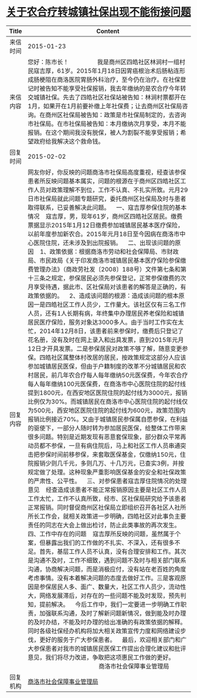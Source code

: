 # [关于农合疗转城镇社保出现不能衔接问题](http://www.shangluo.gov.cn/zmhd/ldxxxx.jsp?urltype=leadermail.LeaderMailContentUrl&wbtreeid=1112&leadermailid=2946)

| Title |                                                                                                                                                                                                                                                                                                                                                                                                                                                                                                                                                                                                                                                                                                                                                                                                                                             Content                                                                                                                                                                                                                                                                                                                                                                                                                                                                                                                                                                                                                                                                                                                                                                                                                                             |
|:-----:|-------------------------------------------------------------------------------------------------------------------------------------------------------------------------------------------------------------------------------------------------------------------------------------------------------------------------------------------------------------------------------------------------------------------------------------------------------------------------------------------------------------------------------------------------------------------------------------------------------------------------------------------------------------------------------------------------------------------------------------------------------------------------------------------------------------------------------------------------------------------------------------------------------------------------------------------------------------------------------------------------------------------------------------------------------------------------------------------------------------------------------------------------------------------------------------------------------------------------------------------------------------------------------------------------------------------------------------------------------------------------------------------------------------------------------------------------------------------------------------------------------------------------------------------------------------------------------------------------------------------------------------------------------------------------------------------------|
| 来信时间  | 2015-01-23                                                                                                                                                                                                                                                                                                                                                                                                                                                                                                                                                                                                                                                                                                                                                                                                                                                                                                                                                                                                                                                                                                                                                                                                                                                                                                                                                                                                                                                                                                                                                                                                                                                                                      |
| 来信内容  | 您好：陈市长！                  我是商州区四皓社区林涧村一组村民寇吉厚，61岁。2015年1月18日因胃癌根治术后肠粘连形成肠梗阻在商洛医院胃肠外科治疗，至今仍在治疗。在社保登记时被告知不能享受社保报销，我去年缴纳的是农合疗今年转交城镇社保。先去了四皓社区社保站被告知：林涧村票都开在1月，如果开在1月前要补缴上年社保费；让去商州区社保局咨询。在商州区社保局被告知：政策是市社保局制定的，去咨询市社保局。在市社保局被告知：本月缴纳次月享受，本月不能报销。在这个期间我没有脱保，被人为割裂不能享受报销；希望政府给我解决这个救命钱。                                                                                                                                                                                                                                                                                                                                                                                                                                                                                                                                                                                                                                                                                                                                                                                                                                                                                                                                                                                                                                                                                                                                                                                                                                                                                                                                                                                                               |
| 回复时间  | 2015-02-02                                                                                                                                                                                                                                                                                                                                                                                                                                                                                                                                                                                                                                                                                                                                                                                                                                                                                                                                                                                                                                                                                                                                                                                                                                                                                                                                                                                                                                                                                                                                                                                                                                                                                      |
| 回复内容  | 网友你好，你反映的问题商洛市社保局高度重视，经查该参保患者所反映问题基本属实，问题的根源在于商州区四皓社区工作人员对政策理解不到位，工作不认真、不扎实所致。元月29日市社保局就此问题专题研究，委托商州区社保局及时与患者取得联系，已妥善解决此问题。    一、寇吉厚参保住院的基本情况    寇吉厚，男，现年61岁，商州区四皓社区居民。缴费票据显示2015年1月12日缴费参加城镇居民基本医疗保险，以前年度参加新农合。2015年元月18日至今因病在商洛市中心医院住院，还未涉及到出院报销。    二、出现该问题的原因    1、政策依据：根据商洛市劳动和社会保障局、市财政局、市民政局《关于印发商洛市城镇居民基本医疗保险参保缴费管理办法》（商政劳社发〔2008〕188号）文件第七条和第十三条之规定，参保居民必须先参保登记，正常参保缴费的次月享受待遇，据此市、区社保局对该患者的解答是正确的，有政策依据的。    2、造成该问题的根源：造成该问题的根本原因一是四皓社区工作人员少，工作量大。该社区仅有三名工作人员，还有1人长期有病，年终集中办理居民养老保险和城镇居民医疗保险，服务对象达3000多人。由于当时工作实在太忙，2014年12月8日，该患者前来参保时，缴费后只登记了花名册，没有及时在网上录入和出具发票，直到2015年元月12日才开具发票。二是参保居民对政策不够了解，随意变更参保。四皓社区属整体村改居的居民，按政策规定这部分人应该参加城镇居民医保，但由于户籍制度的改革不分城镇居民和农村居民，前几年农合疗每人每年缴纳50元医保费，今年农合疗每人每年缴纳100元医保费，在商洛市中心医院住院的起付线提到1800元，在西安地区医院住院的起付线为3000元，报销比例仅为30%。而城镇居民在商洛市中心医院住院的起付线仅为500元，西安地区医院住院的起付线为600元，政策范围内报销比例接近70%。又由于城镇居民参保属自愿参保，在利益的驱使下，一部分人随时转为参加居民医保，给整体工作带来很多问题。特别是近期发现有恶意套保现象，部分群众平常再动员都不参保，一旦有病住院后，马上和社区工作人员串通突击把参保时间前移参保，来套取医保基金，仅缴纳150元，住院报销少则几千元，多则几万、十几万元，已查实3例，并按规定做了处理。这种现象严重影响医保基金的安全和社保政策的严肃性、公平性。    三、对参保患者寇吉厚住院情况的处理意见    经查造成该患者不能正常报销原因主要是社区工作人员工作太忙，工作不认真所致，经市、区社保局研究给予该患者正常报销。同时督促商州区社保局立即组织召开各社区人社所所长工作会，就相关政策进一步明确，四皓社区对此事负主要责任的同志在大会上做出检讨，防止此类事故的再次发生。    四、工作中存在的问题    寇吉厚所反映的问题，虽然属于个案，但暴露出我们的工作做的不扎实、不深入，还有很多不足。首先，基层工作人员不认真，没有合理安排和工作。其次是沟通不及时，工作不细致，遇到问题不及时与相关部门联系沟通，协商解决问题，而是消极应付，没有站在老百姓的角度考虑事情。没有本着解决问题的态度去做好工作。三是客观原因是参保居民人多、面广、数量大，社区工作人员少，流动性大，网络发展滞后，对存在的一些问题不能及时发现，预先判知，提前解决。    今后工作中，我们一定要进一步明确工作职责，加强联系沟通，及时了解新问题新情况，做到能及时办理的及时办结，不能及时办理的给出准确的有政策依据的解释。同时各级社保经办机构将加大相关政策宣传力度和网络建设步伐，更好的服务于广大参保患者。    最后，欢迎相关部门和广大参保患者对我市的城镇居民医保工作提出合理化建议和批评意见，我们将尽力改进，争取把这项惠民工作做的更好。　　　　　　　　　　　　                                             商洛市社会保障事业管理局 |
| 回复机构  | [商洛市社会保障事业管理局](../../category/agencies/商洛市社会保障事业管理局.md)                                                                                                                                                                                                                                                                                                                                                                                                                                                                                                                                                                                                                                                                                                                                                                                                                                                                                                                                                                                                                                                                                                                                                                                                                                                                                                                                                                                                                                                                                                                                                                                                                                         |